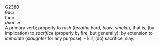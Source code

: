 G2380  
θύω  
thuō  
*thoo‘-o*  
A primary verb; properly to *rush* (*breathe* hard, *blow*, *smoke*),
that is, (by implication) to *sacrifice* (properly by fire, but
generally); by extension to *immolate* (*slaughter* for any purpose): -
kill, (do) sacrifice, slay.  
